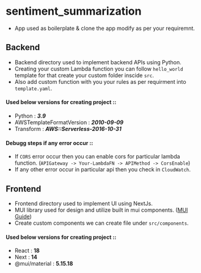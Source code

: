 # sentiment_summarization

- App used as boilerplate & clone the app modify as per your requiremnt.


## Backend

- Backend directory used to implement backend APIs using Python.
- Creating your custom Lambda function you can follow ```hello_world``` template for that create your custom folder inscide ```src```.
- Also add custom function with you your rules as per requirment into ```template.yaml```.

#### Used below versions for creating project ::
- Python : ***3.9***
- AWSTemplateFormatVersion : ***2010-09-09***
- Transform : ***AWS::Serverless-2016-10-31***

#### Debugg steps if any error occur ::
- If ```CORS``` error occur then you can enable cors for particular lambda function. (```APIGateway -> Your-LambdaFN -> APIMethod -> CorsEnable```)
- If any other error occur in particular api then you check in ```CloudWatch```.


## Frontend

- Frontend directory used to implement UI using NextJs.
- MUI library used for design and utilize built in mui components. ([MUI Guide](https://mui.com/material-ui/all-components))
- Create custom components we can create file under `src/components`.

#### Used below versions for creating project ::
- React : **18**
- Next : **14**
- @mui/material : **5.15.18**
